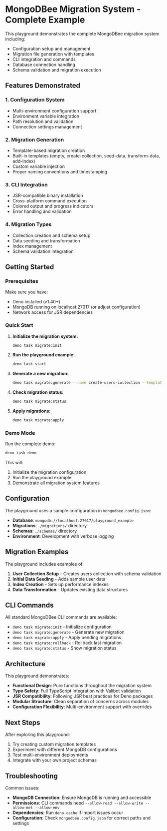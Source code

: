 # MongoDBee Migration System - Complete Example

This playground demonstrates the complete MongoDBee migration system including:

- Configuration setup and management
- Migration file generation with templates
- CLI integration and commands
- Database connection handling
- Schema validation and migration execution

## Features Demonstrated

### 1. Configuration System
- Multi-environment configuration support
- Environment variable integration
- Path resolution and validation
- Connection settings management

### 2. Migration Generation
- Template-based migration creation
- Built-in templates (empty, create-collection, seed-data, transform-data, add-index)
- Custom variable injection
- Proper naming conventions and timestamping

### 3. CLI Integration
- JSR-compatible binary installation
- Cross-platform command execution
- Colored output and progress indicators
- Error handling and validation

### 4. Migration Types
- Collection creation and schema setup
- Data seeding and transformation
- Index management
- Schema validation integration

## Getting Started

### Prerequisites

Make sure you have:
- Deno installed (v1.40+)
- MongoDB running on localhost:27017 (or adjust configuration)
- Network access for JSR dependencies

### Quick Start

1. **Initialize the migration system:**
   ```bash
   deno task migrate:init
   ```

2. **Run the playground example:**
   ```bash
   deno task start
   ```

3. **Generate a new migration:**
   ```bash
   deno task migrate:generate --name create-users-collection --template create-collection
   ```

4. **Check migration status:**
   ```bash
   deno task migrate:status
   ```

5. **Apply migrations:**
   ```bash
   deno task migrate:apply
   ```

### Demo Mode

Run the complete demo:
```bash
deno task demo
```

This will:
1. Initialize the migration configuration
2. Run the playground example
3. Demonstrate all migration system features

## Configuration

The playground uses a sample configuration in `mongodbee.config.json`:

- **Database**: `mongodb://localhost:27017/playground_example`
- **Migrations**: `./migrations/` directory
- **Schemas**: `./schemas/` directory
- **Environment**: Development with verbose logging

## Migration Examples

The playground includes examples of:

1. **User Collection Setup** - Creates users collection with schema validation
2. **Initial Data Seeding** - Adds sample user data
3. **Index Creation** - Sets up performance indexes
4. **Data Transformation** - Updates existing data structures

## CLI Commands

All standard MongoDBee CLI commands are available:

- `deno task migrate:init` - Initialize configuration
- `deno task migrate:generate` - Generate new migration
- `deno task migrate:apply` - Apply pending migrations
- `deno task migrate:rollback` - Rollback last migration
- `deno task migrate:status` - Show migration status

## Architecture

This playground demonstrates:

- **Functional Design**: Pure functions throughout the migration system
- **Type Safety**: Full TypeScript integration with Valibot validation  
- **JSR Compatibility**: Following JSR best practices for Deno packages
- **Modular Structure**: Clean separation of concerns across modules
- **Configuration Flexibility**: Multi-environment support with overrides

## Next Steps

After exploring this playground:

1. Try creating custom migration templates
2. Experiment with different MongoDB configurations
3. Test multi-environment deployments
4. Integrate with your own project schemas

## Troubleshooting

Common issues:

- **MongoDB Connection**: Ensure MongoDB is running and accessible
- **Permissions**: CLI commands need `--allow-read --allow-write --allow-net --allow-env`
- **Dependencies**: Run `deno cache` if import issues occur
- **Configuration**: Check `mongodbee.config.json` for correct paths and settings